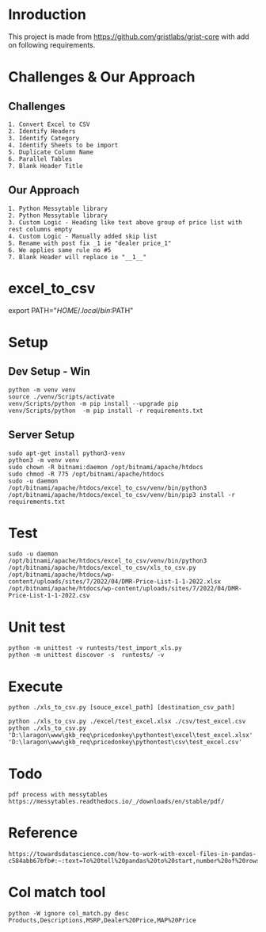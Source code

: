 # Inroduction

This project is made from https://github.com/gristlabs/grist-core with add on following requirements.

# Challenges & Our Approach 

## Challenges

    1. Convert Excel to CSV
    2. Identify Headers 
    3. Identify Category 
    4. Identify Sheets to be import
    5. Duplicate Column Name
    6. Parallel Tables
    7. Blank Header Title 

## Our Approach 

    1. Python Messytable library
    2. Python Messytable library
    3. Custom Logic - Heading like text above group of price list with rest columns empty
    4. Custom Logic - Manually added skip list 
    5. Rename with post fix _1 ie "dealer price_1"
    6. We applies same rule no #5
    7. Blank Header will replace ie "__1__"



# excel_to_csv

export PATH="$HOME/.local/bin:$PATH"

# Setup

## Dev Setup - Win

    python -m venv venv
    source ./venv/Scripts/activate
    venv/Scripts/python -m pip install --upgrade pip
    venv/Scripts/python  -m pip install -r requirements.txt

## Server Setup 

    sudo apt-get install python3-venv
    python3 -m venv venv
    sudo chown -R bitnami:daemon /opt/bitnami/apache/htdocs
    sudo chmod -R 775 /opt/bitnami/apache/htdocs
    sudo -u daemon /opt/bitnami/apache/htdocs/excel_to_csv/venv/bin/python3 /opt/bitnami/apache/htdocs/excel_to_csv/venv/bin/pip3 install -r requirements.txt

# Test

    sudo -u daemon /opt/bitnami/apache/htdocs/excel_to_csv/venv/bin/python3 /opt/bitnami/apache/htdocs/excel_to_csv/xls_to_csv.py /opt/bitnami/apache/htdocs/wp-
    content/uploads/sites/7/2022/04/DMR-Price-List-1-1-2022.xlsx /opt/bitnami/apache/htdocs/wp-content/uploads/sites/7/2022/04/DMR-Price-List-1-1-2022.csv

# Unit test 

    python -m unittest -v runtests/test_import_xls.py
    python -m unittest discover -s  runtests/ -v    
    
# Execute

    python ./xls_to_csv.py [souce_excel_path] [destination_csv_path]

    python ./xls_to_csv.py ./excel/test_excel.xlsx ./csv/test_excel.csv
    python ./xls_to_csv.py 'D:\laragon\www\gkb_req\pricedonkey\pythontest\excel\test_excel.xlsx' 'D:\laragon\www\gkb_req\pricedonkey\pythontest\csv\test_excel.csv'

# Todo

    pdf process with messytables
    https://messytables.readthedocs.io/_/downloads/en/stable/pdf/

# Reference

    https://towardsdatascience.com/how-to-work-with-excel-files-in-pandas-c584abb67bfb#:~:text=To%20tell%20pandas%20to%20start,number%20of%20rows%20to%20skip.

# Col match tool

    python -W ignore col_match.py desc Products,Descriptions,MSRP,Dealer%20Price,MAP%20Price